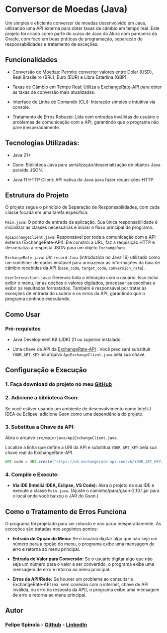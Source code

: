 # Conversor de Moedas (Java)
Um simples e eficiente conversor de moedas desenvolvido em Java, utilizando uma API externa para obter taxas de câmbio em tempo real. Este projeto foi criado como parte do curso de Java da Alura com pareceria da Oracle, com foco em boas práticas de programação, separação de responsabilidades e tratamento de exceções.

## Funcionalidades
* Conversão de Moedas: Permite converter valores entre Dólar (USD), Real Brasileiro (BRL), Euro (EUR) e Libra Esterlina (GBP).

* Taxas de Câmbio em Tempo Real: Utiliza a [ExchangeRate-API](https://www.exchangerate-api.com/) para obter as taxas de conversão mais atualizadas.

* Interface de Linha de Comando (CLI): Interação simples e intuitiva via console.

* Tratamento de Erros Robusto: Lida com entradas inválidas do usuário e problemas de comunicação com a API, garantindo que o programa não pare inesperadamente.

## Tecnologias Utilizadas:
* Java 21+

* Gson: Biblioteca Java para serialização/desserialização de objetos Java para/de JSON.

* Java 11 HTTP Client: API nativa do Java para fazer requisições HTTP.

## Estrutura do Projeto
O projeto segue o princípio de Separação de Responsabilidades, com cada classe focada em uma tarefa específica:

````Main.java````: O ponto de entrada da aplicação. Sua única responsabilidade é inicializar as classes necessárias e iniciar o fluxo principal do programa.

```ApiExchangeClient.java```: Responsável por toda a comunicação com a API externa (ExchangeRate-API). Ele constrói a URL, faz a requisição HTTP e desserializa a resposta JSON para um objeto ```ExchangeRate```.

```ExchangeRate.java```: Um ```record Java``` (introduzido no Java 16) utilizado como um contêiner de dados imutável para armazenar as informações da taxa de câmbio recebidas da API (```base_code```, ```target_code```, ```conversion_rate```).

```UserInteraction.java```: Gerencia toda a interação com o usuário. Isso inclui exibir o menu, ler as opções e valores digitados, processar as escolhas e exibir os resultados formatados. Também é responsável por tratar as exceções de entrada do usuário e os erros da API, garantindo que o programa continue executando.

## Como Usar
### Pré-requisitos
* Java Development Kit (JDK) 21 ou superior instalado.

* Uma chave de API da [ExchangeRate-API](https://www.exchangerate-api.com/) . Você precisará substituir ```YOUR_API_KEY``` no arquivo ```ApiExchangeClient.java``` pela sua chave.

## Configuração e Execução

### 1. Faça download do projeto no meu [GitHub](https://github.com/FelipeSpinola008/Conversor-de-moedas-Projeto-alura.git)

### 2. Adicione a biblioteca Gson:

Se você estiver usando um ambiente de desenvolvimento como IntelliJ IDEA ou Eclipse, adicione Gson como uma dependência do projeto.

### 3. Substitua a Chave da API:

Abra o arquivo ```src/main/java/ApiExchangeClient.java```.

Localize a linha que define a URI da API e substitua ```YOUR_API_KEY``` pela sua chave real da ExchangeRate-API.

``` Java
URI code = URI.create("https://v6.exchangerate-api.com/v6/YOUR_API_KEY/pair/" + baseCode + "/" + targetCode);
````
### 4. Compile e Execute:

* **Via IDE (IntelliJ IDEA, Eclipse, VS Code):** Abra o projeto na sua IDE e execute a classe ```Main.java```.
(Ajuste o caminho/para/gson-2.10.1.jar para o local onde você baixou o JAR do Gson.)

## Como o Tratamento de Erros Funciona
O programa foi projetado para ser robusto e não parar inesperadamente. As exceções são tratadas nos seguintes pontos:

* __Entrada de Opção do Menu:__ Se o usuário digitar algo que não seja um número para a opção do menu, o programa exibe uma mensagem de erro e retorna ao menu principal.

* __Entrada de Valor para Conversão:__ Se o usuário digitar algo que não seja um número para o valor a ser convertido, o programa exibe uma mensagem de erro e retorna ao menu principal.

* __Erros da API/Rede:__ Se houver um problema ao consultar a ExchangeRate-API (ex: sem conexão com a internet, chave de API inválida, ou erro na resposta da API), o programa exibe uma mensagem de erro e retorna ao menu principal.

## Autor
### Felipe Spinola - [Github](https://github.com/FelipeSpinola008) - [LinkedIn](https://www.linkedin.com/in/felipespinola008/)
